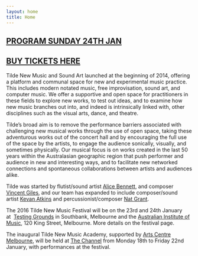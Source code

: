 ```yaml
---
layout: home
title: Home
---
```


## [PROGRAM SUNDAY 24TH JAN](http://www.tilde.net.au/wp-content/uploads/2014/07/Sunday-program-notes.pdf)

## [BUY TICKETS HERE](http://www.trybooking.com/Booking/BookingEventList.aspx?eid=171797)

Tilde New Music and Sound Art launched at the beginning of 2014, offering a platform and communal space for new and experimental music practice. This includes modern notated music, free improvisation, sound art, and computer music. We offer a supportive and open space for practitioners in these fields to explore new works, to test out ideas, and to examine how new music branches out into, and indeed is intrinsically linked with, other disciplines such as the visual arts, dance, and theatre.

Tilde’s broad aim is to remove the performance barriers associated with challenging new musical works through the use of open space, taking these adventurous works out of the concert hall and by encouraging the full use of the space by the artists, to engage the audience sonically, visually, and sometimes physically. Our musical focus is on works created in the last 50 years within the Australasian geographic region that push performer and audience in new and interesting ways, and to facilitate new networked connections and spontaneous collaborations between artists and audiences alike.

Tilde was started by flutist/sound artist [Alice Bennett](http://www.alicebennett.net), and composer [Vincent Giles](http://www.vgiles.net), and our team has expanded to include composer/sound artist [Kevan Atkins](http://kevanatkins.com/) and percussionist/composer [Nat Grant](http://www.natgrantmusic.com/).

The 2016 Tilde New Music Festival will be on the 23rd and 24th January at  [Testing Grounds](http://www.testing-grounds.com.au) in Southbank, Melbourne and the [Australian Institute of Music](http://www.aim.edu.au/), 120 King Street, Melbourne. More details on the festival page.

The inaugural Tilde New Music Academy, supported by [Arts Centre Melbourne](https://www.artscentremelbourne.com.au/whats-on/the-channel/tilde-new-music-academy), will be held at [The Channel](https://www.artscentremelbourne.com.au/discover/the-channel) from Monday 18th to Friday 22nd January, with performances at the festival.

